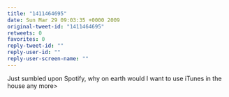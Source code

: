 ```yaml
---
title: "1411464695"
date: Sun Mar 29 09:03:35 +0000 2009
original-tweet-id: "1411464695"
retweets: 0
favorites: 0
reply-tweet-id: ""
reply-user-id: ""
reply-user-screen-name: ""
---
```

Just sumbled upon Spotify, why on earth would I want to use iTunes in the house any more&gt;
